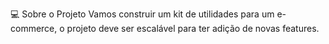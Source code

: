 💻 Sobre o Projeto
Vamos construir um kit de utilidades para um e-commerce, o projeto deve ser escalável para ter adição de novas features.

